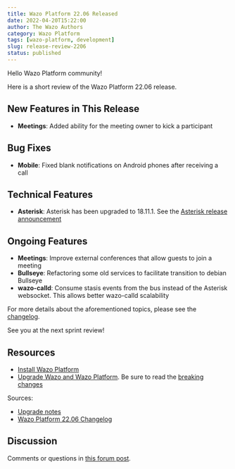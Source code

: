 ```yaml
---
title: Wazo Platform 22.06 Released
date: 2022-04-20T15:22:00
author: The Wazo Authors
category: Wazo Platform
tags: [wazo-platform, development]
slug: release-review-2206
status: published
---
```


Hello Wazo Platform community!

Here is a short review of the Wazo Platform 22.06 release.

## New Features in This Release

- **Meetings**: Added ability for the meeting owner to kick a participant

## Bug Fixes

- **Mobile**: Fixed blank notifications on Android phones after receiving a call

## Technical Features

- **Asterisk**: Asterisk has been upgraded to 18.11.1. See the [Asterisk release announcement](https://www.asterisk.org/asterisk-news/asterisk-18-11-1-now-available/)

## Ongoing Features

- **Meetings**: Improve external conferences that allow guests to join a meeting
- **Bullseye**: Refactoring some old services to facilitate transition to debian Bullseye
- **wazo-calld**: Consume stasis events from the bus instead of the Asterisk websocket. This allows better wazo-calld scalability

For more details about the aforementioned topics, please see the [changelog](https://wazo-dev.atlassian.net/issues/?jql=project%3DWAZO%20AND%20fixVersion%3D22.06).

See you at the next sprint review!

## Resources

- [Install Wazo Platform](/use-cases)
- [Upgrade Wazo and Wazo Platform](/uc-doc/upgrade/). Be sure to read the
  [breaking changes](/uc-doc/upgrade/upgrade_notes#22-06)

Sources:

- [Upgrade notes](/uc-doc/upgrade/upgrade_notes#22-06)
- [Wazo Platform 22.06 Changelog](https://wazo-dev.atlassian.net/issues/?jql=project%3DWAZO%20AND%20fixVersion%3D22.06)

## Discussion

Comments or questions in
[this forum post](https://wazo-platform.discourse.group/t/blog-wazo-platform-22-06-released).
